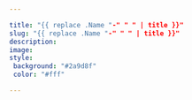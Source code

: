 ```yaml
---

title: "{{ replace .Name "-" " " | title }}"
slug: "{{ replace .Name "-" " " | title }}"
description: 
image: 
style:
 background: "#2a9d8f"
 color: "#fff"

---
```

